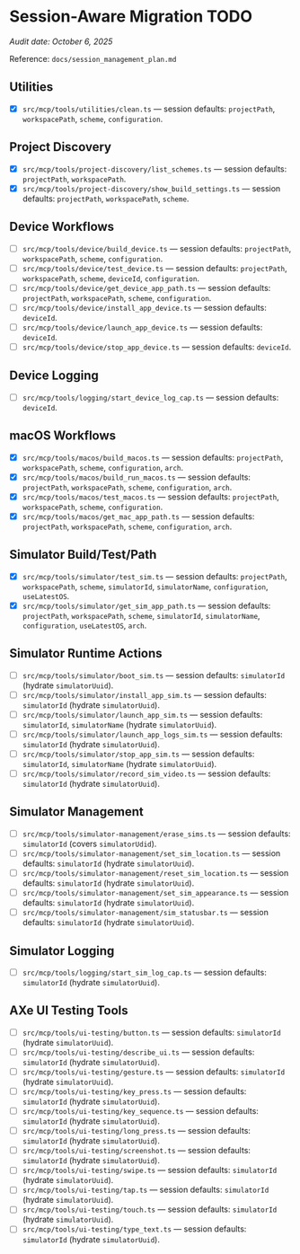 # Session-Aware Migration TODO

_Audit date: October 6, 2025_

Reference: `docs/session_management_plan.md`

## Utilities
- [x] `src/mcp/tools/utilities/clean.ts` — session defaults: `projectPath`, `workspacePath`, `scheme`, `configuration`.

## Project Discovery
- [x] `src/mcp/tools/project-discovery/list_schemes.ts` — session defaults: `projectPath`, `workspacePath`.
- [x] `src/mcp/tools/project-discovery/show_build_settings.ts` — session defaults: `projectPath`, `workspacePath`, `scheme`.

## Device Workflows
- [ ] `src/mcp/tools/device/build_device.ts` — session defaults: `projectPath`, `workspacePath`, `scheme`, `configuration`.
- [ ] `src/mcp/tools/device/test_device.ts` — session defaults: `projectPath`, `workspacePath`, `scheme`, `deviceId`, `configuration`.
- [ ] `src/mcp/tools/device/get_device_app_path.ts` — session defaults: `projectPath`, `workspacePath`, `scheme`, `configuration`.
- [ ] `src/mcp/tools/device/install_app_device.ts` — session defaults: `deviceId`.
- [ ] `src/mcp/tools/device/launch_app_device.ts` — session defaults: `deviceId`.
- [ ] `src/mcp/tools/device/stop_app_device.ts` — session defaults: `deviceId`.

## Device Logging
- [ ] `src/mcp/tools/logging/start_device_log_cap.ts` — session defaults: `deviceId`.

## macOS Workflows
- [x] `src/mcp/tools/macos/build_macos.ts` — session defaults: `projectPath`, `workspacePath`, `scheme`, `configuration`, `arch`.
- [x] `src/mcp/tools/macos/build_run_macos.ts` — session defaults: `projectPath`, `workspacePath`, `scheme`, `configuration`, `arch`.
- [x] `src/mcp/tools/macos/test_macos.ts` — session defaults: `projectPath`, `workspacePath`, `scheme`, `configuration`.
- [x] `src/mcp/tools/macos/get_mac_app_path.ts` — session defaults: `projectPath`, `workspacePath`, `scheme`, `configuration`, `arch`.

## Simulator Build/Test/Path
- [x] `src/mcp/tools/simulator/test_sim.ts` — session defaults: `projectPath`, `workspacePath`, `scheme`, `simulatorId`, `simulatorName`, `configuration`, `useLatestOS`.
- [x] `src/mcp/tools/simulator/get_sim_app_path.ts` — session defaults: `projectPath`, `workspacePath`, `scheme`, `simulatorId`, `simulatorName`, `configuration`, `useLatestOS`, `arch`.

## Simulator Runtime Actions
- [ ] `src/mcp/tools/simulator/boot_sim.ts` — session defaults: `simulatorId` (hydrate `simulatorUuid`).
- [ ] `src/mcp/tools/simulator/install_app_sim.ts` — session defaults: `simulatorId` (hydrate `simulatorUuid`).
- [ ] `src/mcp/tools/simulator/launch_app_sim.ts` — session defaults: `simulatorId`, `simulatorName` (hydrate `simulatorUuid`).
- [ ] `src/mcp/tools/simulator/launch_app_logs_sim.ts` — session defaults: `simulatorId` (hydrate `simulatorUuid`).
- [ ] `src/mcp/tools/simulator/stop_app_sim.ts` — session defaults: `simulatorId`, `simulatorName` (hydrate `simulatorUuid`).
- [ ] `src/mcp/tools/simulator/record_sim_video.ts` — session defaults: `simulatorId` (hydrate `simulatorUuid`).

## Simulator Management
- [ ] `src/mcp/tools/simulator-management/erase_sims.ts` — session defaults: `simulatorId` (covers `simulatorUdid`).
- [ ] `src/mcp/tools/simulator-management/set_sim_location.ts` — session defaults: `simulatorId` (hydrate `simulatorUuid`).
- [ ] `src/mcp/tools/simulator-management/reset_sim_location.ts` — session defaults: `simulatorId` (hydrate `simulatorUuid`).
- [ ] `src/mcp/tools/simulator-management/set_sim_appearance.ts` — session defaults: `simulatorId` (hydrate `simulatorUuid`).
- [ ] `src/mcp/tools/simulator-management/sim_statusbar.ts` — session defaults: `simulatorId` (hydrate `simulatorUuid`).

## Simulator Logging
- [ ] `src/mcp/tools/logging/start_sim_log_cap.ts` — session defaults: `simulatorId` (hydrate `simulatorUuid`).

## AXe UI Testing Tools
- [ ] `src/mcp/tools/ui-testing/button.ts` — session defaults: `simulatorId` (hydrate `simulatorUuid`).
- [ ] `src/mcp/tools/ui-testing/describe_ui.ts` — session defaults: `simulatorId` (hydrate `simulatorUuid`).
- [ ] `src/mcp/tools/ui-testing/gesture.ts` — session defaults: `simulatorId` (hydrate `simulatorUuid`).
- [ ] `src/mcp/tools/ui-testing/key_press.ts` — session defaults: `simulatorId` (hydrate `simulatorUuid`).
- [ ] `src/mcp/tools/ui-testing/key_sequence.ts` — session defaults: `simulatorId` (hydrate `simulatorUuid`).
- [ ] `src/mcp/tools/ui-testing/long_press.ts` — session defaults: `simulatorId` (hydrate `simulatorUuid`).
- [ ] `src/mcp/tools/ui-testing/screenshot.ts` — session defaults: `simulatorId` (hydrate `simulatorUuid`).
- [ ] `src/mcp/tools/ui-testing/swipe.ts` — session defaults: `simulatorId` (hydrate `simulatorUuid`).
- [ ] `src/mcp/tools/ui-testing/tap.ts` — session defaults: `simulatorId` (hydrate `simulatorUuid`).
- [ ] `src/mcp/tools/ui-testing/touch.ts` — session defaults: `simulatorId` (hydrate `simulatorUuid`).
- [ ] `src/mcp/tools/ui-testing/type_text.ts` — session defaults: `simulatorId` (hydrate `simulatorUuid`).
